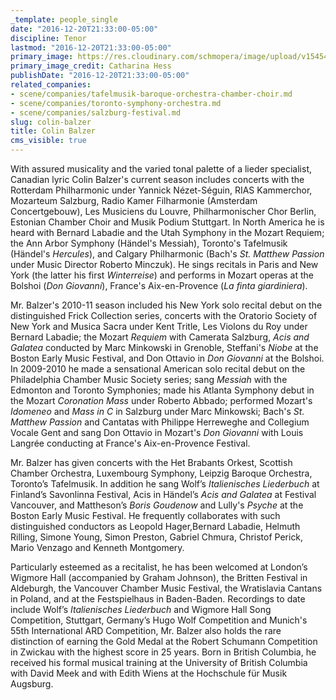 ```yaml
---
_template: people_single
date: "2016-12-20T21:33:00-05:00"
discipline: Tenor
lastmod: "2016-12-20T21:33:00-05:00"
primary_image: https://res.cloudinary.com/schmopera/image/upload/v1545409169/media/webhook-uploads/1482287558312/2016-12-20---Colin-Balzer-by-Catherina-Hess.jpg.jpg
primary_image_credit: Catharina Hess
publishDate: "2016-12-20T21:33:00-05:00"
related_companies:
- scene/companies/tafelmusik-baroque-orchestra-chamber-choir.md
- scene/companies/toronto-symphony-orchestra.md
- scene/companies/salzburg-festival.md
slug: colin-balzer
title: Colin Balzer
cms_visible: true
---
```


With assured musicality and the varied tonal palette of a lieder specialist, Canadian lyric Colin Balzer's current season includes concerts with the Rotterdam Philharmonic under Yannick Nézet-Séguin, RIAS Kammerchor, Mozarteum Salzburg, Radio Kamer Filharmonie (Amsterdam Concertgebouw), Les Musiciens du Louvre, Philharmonischer Chor Berlin, Estonian Chamber Choir and Musik Podium Stuttgart. In North America he is heard with Bernard Labadie and the Utah Symphony in the Mozart Requiem; the Ann Arbor Symphony (Händel's Messiah), Toronto's Tafelmusik (Händel's *Hercules*), and Calgary Philharmonic (Bach's *St. Matthew Passion* under Music Director Roberto Minczuk). He sings recitals in Paris and New York (the latter his first *Winterreise*) and performs in Mozart operas at the Bolshoi (*Don Giovanni*), France's Aix-en-Provence (*La finta giardiniera*).

Mr. Balzer's 2010-11 season included his New York solo recital debut on the distinguished Frick Collection series, concerts with the Oratorio Society of New York and Musica Sacra under Kent Tritle, Les Violons du Roy under Bernard Labadie; the Mozart *Requiem* with Camerata Salzburg, *Acis and Galatea* conducted by Marc Minkowski in Grenoble, Steffani's *Niobe* at the Boston Early Music Festival, and Don Ottavio in *Don Giovanni* at the Bolshoi. In 2009-2010 he made a sensational American solo recital debut on the Philadelphia Chamber Music Society series; sang *Messiah* with the Edmonton and Toronto Symphonies; made his Atlanta Symphony debut in the Mozart *Coronation Mass* under Roberto Abbado; performed Mozart's *Idomeneo* and *Mass in C* in Salzburg under Marc Minkowski; Bach's *St. Matthew Passion* and Cantatas with Philippe Herreweghe and Collegium Vocale Gent and sang Don Ottavio in Mozart's *Don Giovanni* with Louis Langrée conducting at France's Aix-en-Provence Festival.

Mr. Balzer has given concerts with the Het Brabants Orkest, Scottish Chamber Orchestra, Luxembourg Symphony, Leipzig Baroque Orchestra, Toronto’s Tafelmusik. In addition he sang Wolf’s *Italienisches Liederbuch* at Finland’s Savonlinna Festival, Acis in Händel’s *Acis and Galatea* at Festival Vancouver, and Mattheson’s *Boris Goudenow* and Lully's *Psyche* at the Boston Early Music Festival. He frequently collaborates with such distinguished conductors as Leopold Hager,Bernard Labadie, Helmuth Rilling, Simone Young, Simon Preston, Gabriel Chmura, Christof Perick, Mario Venzago and Kenneth Montgomery.

Particularly esteemed as a recitalist, he has been welcomed at London’s Wigmore Hall (accompanied by Graham Johnson), the Britten Festival in Aldeburgh, the Vancouver Chamber Music Festival, the Wratislavia Cantans in Poland, and at the Festspielhaus in Baden-Baden. Recordings to date include Wolf’s *Italienisches Liederbuch* and Wigmore Hall Song Competition, Stuttgart, Germany’s Hugo Wolf Competition and Munich's 55th International ARD Competition, Mr. Balzer also holds the rare distinction of earning the Gold Medal at the Robert Schumann Competition in Zwickau with the highest score in 25 years. Born in British Columbia, he received his formal musical training at the University of British Columbia with David Meek and with Edith Wiens at the Hochschule für Musik Augsburg.
